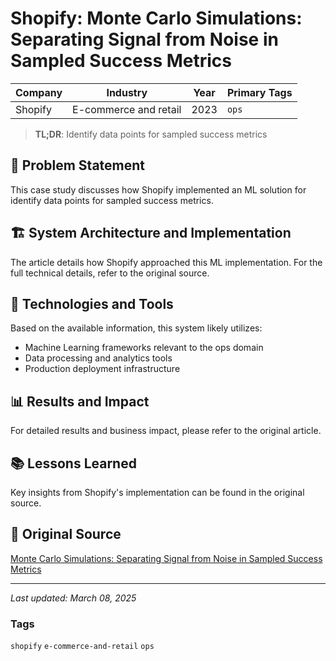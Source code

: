 # Shopify: Monte Carlo Simulations: Separating Signal from Noise in Sampled Success Metrics

| Company | Industry | Year | Primary Tags | 
|---------|----------|------|--------------|
| Shopify | E-commerce and retail | 2023 | `ops` |

> **TL;DR**: Identify data points for sampled success metrics

## 📝 Problem Statement

This case study discusses how Shopify implemented an ML solution for identify data points for sampled success metrics.

## 🏗️ System Architecture and Implementation

The article details how Shopify approached this ML implementation. For the full technical details, refer to the original source.

## 🔧 Technologies and Tools

Based on the available information, this system likely utilizes:

- Machine Learning frameworks relevant to the ops domain
- Data processing and analytics tools
- Production deployment infrastructure

## 📊 Results and Impact

For detailed results and business impact, please refer to the original article.

## 📚 Lessons Learned

Key insights from Shopify's implementation can be found in the original source.

## 🔗 Original Source

[Monte Carlo Simulations: Separating Signal from Noise in Sampled Success Metrics](https://shopify.engineering/monte-carlo-simulations-sampled-success-metrics)

---

*Last updated: March 08, 2025*

### Tags

`shopify` `e-commerce-and-retail` `ops`
